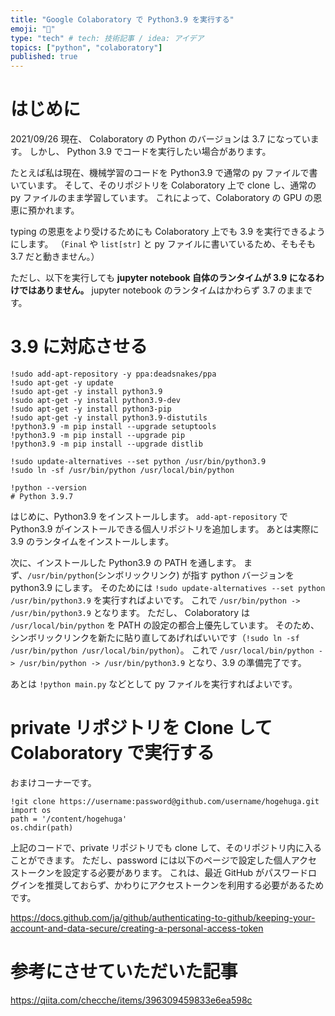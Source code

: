```yaml
---
title: "Google Colaboratory で Python3.9 を実行する"
emoji: "🙆"
type: "tech" # tech: 技術記事 / idea: アイデア
topics: ["python", "colaboratory"]
published: true
---
```


# はじめに

2021/09/26 現在、 Colaboratory の Python のバージョンは 3.7 になっています。
しかし、 Python 3.9 でコードを実行したい場合があります。

たとえば私は現在、機械学習のコードを Python3.9 で通常の py ファイルで書いています。
そして、そのリポジトリを Colaboratory 上で clone し、通常の py ファイルのまま学習しています。
これによって、Colaboratory の GPU の恩恵に預かれます。

typing の恩恵をより受けるためにも Colaboratory 上でも 3.9 を実行できるようにします。
（`Final` や `list[str]` と py ファイルに書いているため、そもそも 3.7 だと動きません。）

ただし、以下を実行しても **jupyter notebook 自体のランタイムが 3.9 になるわけではありません。**
jupyter notebook のランタイムはかわらず 3.7 のままです。

# 3.9 に対応させる

```shell
!sudo add-apt-repository -y ppa:deadsnakes/ppa
!sudo apt-get -y update
!sudo apt-get -y install python3.9
!sudo apt-get -y install python3.9-dev
!sudo apt-get -y install python3-pip
!sudo apt-get -y install python3.9-distutils
!python3.9 -m pip install --upgrade setuptools
!python3.9 -m pip install --upgrade pip
!python3.9 -m pip install --upgrade distlib

!sudo update-alternatives --set python /usr/bin/python3.9
!sudo ln -sf /usr/bin/python /usr/local/bin/python

!python --version
# Python 3.9.7
```

はじめに、Python3.9 をインストールします。
`add-apt-repository` で Python3.9 がインストールできる個人リポジトリを追加します。
あとは実際に 3.9 のランタイムをインストールします。

次に、インストールした Python3.9 の PATH を通します。
まず、`/usr/bin/python`(シンボリックリンク) が指す python バージョンを python3.9 にします。
そのためには `!sudo update-alternatives --set python /usr/bin/python3.9` を実行すればよいです。
これで `/usr/bin/python -> /usr/bin/python3.9` となります。
ただし、 Colaboratory は `/usr/local/bin/python` を PATH の設定の都合上優先しています。
そのため、シンボリックリンクを新たに貼り直してあげればいいです（`!sudo ln -sf /usr/bin/python /usr/local/bin/python`）。
これで `/usr/local/bin/python -> /usr/bin/python -> /usr/bin/python3.9` となり、3.9 の準備完了です。

あとは `!python main.py` などとして py ファイルを実行すればよいです。

# private リポジトリを Clone して Colaboratory で実行する

おまけコーナーです。

```shell
!git clone https://username:password@github.com/username/hogehuga.git
import os
path = '/content/hogehuga'
os.chdir(path)
```

上記のコードで、private リポジトリでも clone して、そのリポジトリ内に入ることができます。
ただし、password には以下のページで設定した個人アクセストークンを設定する必要があります。
これは、最近 GitHub がパスワードログインを推奨しておらず、かわりにアクセストークンを利用する必要があるためです。

https://docs.github.com/ja/github/authenticating-to-github/keeping-your-account-and-data-secure/creating-a-personal-access-token

# 参考にさせていただいた記事

https://qiita.com/checche/items/396309459833e6ea598c